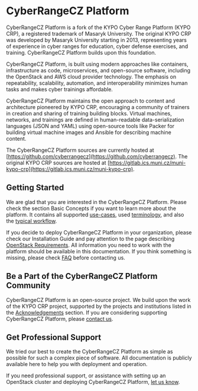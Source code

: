 # CyberRangeCZ Platform

CyberRangeCZ Platform is a fork of the KYPO Cyber Range Platform (KYPO CRP), a registered trademark of Masaryk University.  The original KYPO CRP was developed by Masaryk University starting in 2013, representing years of experience in cyber ranges for education, cyber defense exercises, and training.  CyberRangeCZ Platform builds upon this foundation.

CyberRangeCZ Platform, is built using modern approaches like containers, infrastructure as code, microservices, and open-source software, including the OpenStack and AWS cloud provider technology.  The emphasis on repeatability, scalability, automation, and interoperability minimizes human tasks and makes cyber trainings affordable.

CyberRangeCZ Platform maintains the open approach to content and architecture pioneered by KYPO CRP, encouraging a community of trainers in creation and sharing of training building blocks.  Virtual machines, networks, and trainings are defined in human-readable data-serialization languages (JSON and YAML) using open-source tools like Packer for building virtual machine images and Ansible for describing machine content.

The CyberRangeCZ Platform sources are currently hosted at [https://github.com/cyberrangecz](https://github.com/cyberrangecz). The original KYPO CRP sources are hosted at [https://gitlab.ics.muni.cz/muni-kypo-crp](https://gitlab.ics.muni.cz/muni-kypo-crp).

## Getting Started

We are glad that you are interested in the CyberRangeCZ Platform.  Please check the section Basic Concepts if you want to learn more about the platform.  It contains all supported [use-cases](./basic-concepts/use-cases.md), used [terminology](./basic-concepts/terminology.md), and also the [typical workflow](./basic-concepts/typical-training-workflow/overview.md).

If you decide to deploy CyberRangeCZ Platform in your organization, please check our Installation Guide and pay attention to the page describing [OpenStack Requirements](./installation-guide/openstack-requirements.md). All information you need to work with the platform should be available in this documentation. If you think something is missing, please check [FAQ](./faq.md) before contacting us.

## Be a Part of the CyberRangeCZ Platform Community

CyberRangeCZ Platform is an open-source project. We build upon the work of the KYPO CRP project, supported by the projects and institutions listed in the [Acknowledgements](./acknowledgements.md) section. If you are considering supporting CyberRangeCZ Platform, please [contact us](https://www.cyberrange.cz/contact/).

## Get Professional Support

We tried our best to create the CyberRangeCZ Platform as simple as possible for such a complex piece of software.  All documentation is publicly available here to help you with deployment and operation.

If you need professional support, or assistance with setting up an OpenStack cluster and deploying CyberRangeCZ Platform, [let us know](https://www.cyberrange.cz/contact/).
